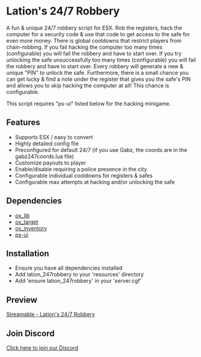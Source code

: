 # Lation's 24/7 Robbery
A fun & unique 24/7 robbery script for ESX. Rob the registers, hack the computer for a security code & use that code to get access to the safe for even more money. There is global cooldowns that restrict players from chain-robbing. If you fail hacking the computer too many times (configurable) you will fail the robbery and have to start over. If you try unlocking the safe unsuccessfully too many times (configurable) you will fail the robbery and have to start over. Every robbery will generate a new & unique "PIN" to unlock the safe. Furthermore, there is a small chance you can get lucky & find a note under the register that gives you the safe's PIN and allows you to skip hacking the computer at all! This chance is configurable. 

This script requires "ps-ui" listed below for the hacking minigame.

## Features
- Supports ESX / easy to convert
- Highly detailed config file
- Preconfigured for default 24/7 (if you use Gabz, the coords are in the gabz247coords.lua file)
- Customize payouts to player
- Enable/disable requiring a police presence in the city
- Configurable individual cooldowns for registers & safes
- Configurable max attempts at hacking and/or unlocking the safe

## Dependencies
- [ox_lib](https://github.com/overextended/ox_lib/releases)
- [ox_target](https://github.com/overextended/ox_target/releases)
- [ox_inventory](https://github.com/overextended/ox_inventory/releases)
- [ps-ui](https://github.com/Project-Sloth/ps-ui)

## Installation
- Ensure you have all dependencies installed
- Add lation_247robbery to your 'resources' directory
- Add 'ensure lation_247robbery' in your 'server.cgf'

## Preview
[Streamable - Lation's 24/7 Robbery](https://streamable.com/di1au4)

## Join Discord
[Click here to join our Discord](https://discord.gg/9EbY4nM5uu)
